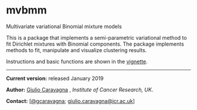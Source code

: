 # mvbmm
Multivariate variational Binomial mixture models

This is a package that implements a semi-parametric variational method to fit Dirichlet mixtures with Binomial components. The package implements methods to fit, manipulate and visualize clustering results.

Instructions and basic functions are shown in the [vignette](https://github.com/caravagn/mvbmm/blob/master/vignette/Example.md).

***
**Current version:** released January 2019

**Author:** [Giulio Caravagna](https://sites.google.com/site/giuliocaravagna/) , _Institute of Cancer Research, UK_.

**Contact:** [[@gcaravagna](https://twitter.com/gcaravagna); [giulio.caravagna@icr.ac.uk](mailto:giulio.caravagna@icr.ac.uk)]


